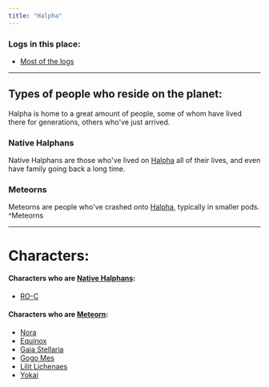 ```yaml
---
title: "Halpha"
---
```



### Logs in this place:
- [Most of the logs](SubIndexes/Logs/LogsIndex.md)

---

## Types of people who reside on the planet:

Halpha is home to a great amount of people, some of whom have lived there for generations, others who've just arrived.

### Native Halphans
Native Halphans are those who've lived on [Halpha](SubIndexes/Places/Halpha.md) all of their lives, and even have family going back a long time.


### Meteorns
Meteorns are people who've crashed onto [Halpha](SubIndexes/Places/Halpha.md), typically in smaller pods.
^Meteorns

---

# Characters:

#### Characters who are [Native Halphans](SubIndexes/Places/Halpha.md#^NativeHalphans):
- [RO-C](SubIndexes/Characters/RO-C.md)

#### Characters who are [Meteorn](halpha#^Meteorns):

- [Nora](SubIndexes/Characters/Nora.md)
- [Equinox](SubIndexes/Characters/Equinox.md)
- [Gaia Stellaria](SubIndexes/Characters/GaiaStellaria.md)
- [Gogo Mes](SubIndexes/Characters/GogoMes.md)
- [Lilit Lichenaes](SubIndexes/Characters/Lilit.md)
- [Yokai](SubIndexes/Characters/Yokai.md)